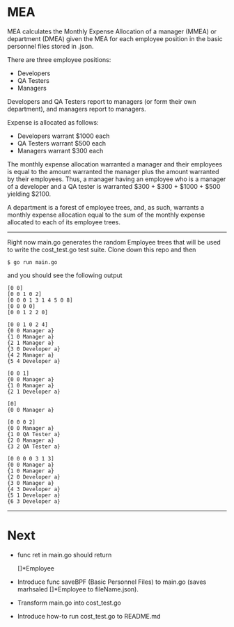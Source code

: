 # MEA
MEA calculates the Monthly Expense Allocation of a manager (MMEA) or department (DMEA) given the MEA for each employee position in the basic personnel files stored in .json.

There are three employee positions:
* Developers
* QA Testers
* Managers

Developers and QA Testers report to managers (or form their own department), and  managers report to managers.

Expense is allocated as follows:
* Developers warrant $1000 each
* QA Testers warrant $500 each
* Managers warrant $300 each

The monthly expense allocation warranted a manager and their employees is equal to the amount warranted the manager plus the amount warranted by their employees. Thus, a manager having an employee who is a manager of a developer and a QA tester is warranted $300 + $300 + $1000 + $500 yielding $2100.

A department is a forest of employee trees, and, as such, warrants a monthly expense allocation equal to the sum of the monthly expense allocated to each of its employee trees.

----
Right now main.go generates the random Employee trees that will be used to write the cost_test.go test suite.
Clone down this repo and then

    $ go run main.go

and you should see the following output

    [0 0]
    [0 0 1 0 2]
    [0 0 0 1 3 1 4 5 0 8]
    [0 0 0 0]
    [0 0 1 2 2 0]
    
    [0 0 1 0 2 4]
    {0 0 Manager a}
    {1 0 Manager a}
    {2 1 Manager a}
    {3 0 Developer a}
    {4 2 Manager a}
    {5 4 Developer a}
    
    [0 0 1]
    {0 0 Manager a}
    {1 0 Manager a}
    {2 1 Developer a}
    
    [0]
    {0 0 Manager a}
    
    [0 0 0 2]
    {0 0 Manager a}
    {1 0 QA Tester a}
    {2 0 Manager a}
    {3 2 QA Tester a}
    
    [0 0 0 0 3 1 3]
    {0 0 Manager a}
    {1 0 Manager a}
    {2 0 Developer a}
    {3 0 Manager a}
    {4 3 Developer a}
    {5 1 Developer a}
    {6 3 Developer a}

----

# Next

* func ret in main.go should return

    []*Employee

* Introduce func saveBPF (Basic Personnel Files) to main.go (saves marhsaled []*Employee to fileName.json).
* Transform main.go into cost_test.go
* Introduce how-to run cost_test.go to README.md
